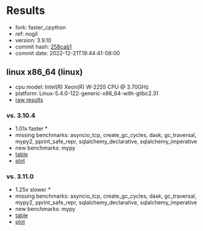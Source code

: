 # Results

- fork: faster_cpython
- ref: nogil
- version: 3.9.10
- commit hash: [258cab1](https://github.com/faster_cpython/cpython/commit/258cab1)
- commit date: 2022-12-21T19:44:41-08:00

## linux x86_64 (linux)

- cpu model: Intel(R) Xeon(R) W-2255 CPU @ 3.70GHz
- platform: Linux-5.4.0-122-generic-x86_64-with-glibc2.31
- [raw results](bm-20221221-linux-x86_64-faster_cpython-nogil-3.9.10-258cab1.json)

### vs. 3.10.4

- 1.01x faster \*
- missing benchmarks: asyncio_tcp, create_gc_cycles, dask, gc_traversal, mypy2, pprint_safe_repr, sqlalchemy_declarative, sqlalchemy_imperative
- new benchmarks: mypy
- [table](bm-20221221-linux-x86_64-faster_cpython-nogil-3.9.10-258cab1-vs-3.10.4.md)
- [plot](bm-20221221-linux-x86_64-faster_cpython-nogil-3.9.10-258cab1-vs-3.10.4.png)

### vs. 3.11.0

- 1.25x slower \*
- missing benchmarks: asyncio_tcp, create_gc_cycles, dask, gc_traversal, mypy2, pprint_safe_repr, sqlalchemy_declarative, sqlalchemy_imperative
- new benchmarks: mypy
- [table](bm-20221221-linux-x86_64-faster_cpython-nogil-3.9.10-258cab1-vs-3.11.0.md)
- [plot](bm-20221221-linux-x86_64-faster_cpython-nogil-3.9.10-258cab1-vs-3.11.0.png)


